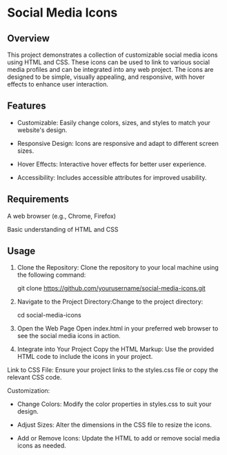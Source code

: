 # Social Media Icons 
## Overview
This project demonstrates a collection of customizable social media icons using HTML and CSS. These icons can be used to link to various social media profiles and can be integrated into any web project. The icons are designed to be simple, visually appealing, and responsive, with hover effects to enhance user interaction.

## Features
- Customizable: Easily change colors, sizes, and styles to match your website's design.

- Responsive Design: Icons are responsive and adapt to different screen sizes.

- Hover Effects: Interactive hover effects for better user experience.

- Accessibility: Includes accessible attributes for improved usability.

## Requirements
A web browser (e.g., Chrome, Firefox)

Basic understanding of HTML and CSS

## Usage
1. Clone the Repository: Clone the repository to your local machine using the following command:

   git clone https://github.com/yourusername/social-media-icons.git
   
3. Navigate to the Project Directory:Change to the project directory:

   cd social-media-icons
3. Open the Web Page
Open index.html in your preferred web browser to see the social media icons in action.

4. Integrate into Your Project
Copy the HTML Markup: Use the provided HTML code to include the icons in your project.

Link to CSS File: Ensure your project links to the styles.css file or copy the relevant CSS code.

Customization:

- Change Colors: Modify the color properties in styles.css to suit your design.

- Adjust Sizes: Alter the dimensions in the CSS file to resize the icons.

- Add or Remove Icons: Update the HTML to add or remove social media icons as needed.

